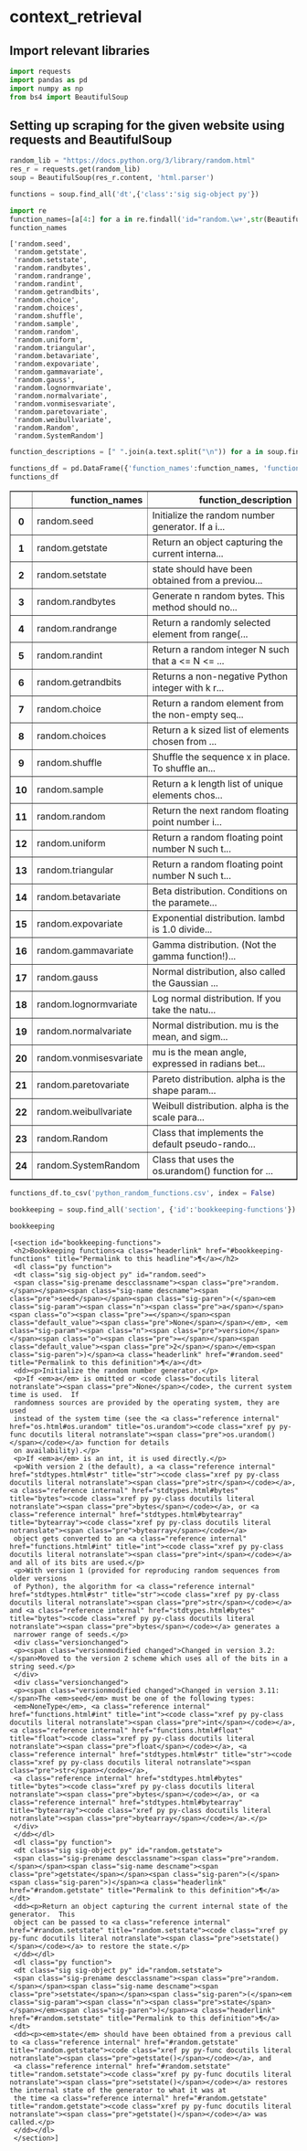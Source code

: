 # context_retrieval
## Import relevant libraries


```python
import requests
import pandas as pd
import numpy as np
from bs4 import BeautifulSoup
```

## Setting up scraping for the given website using requests and BeautifulSoup


```python
random_lib = "https://docs.python.org/3/library/random.html"
res_r = requests.get(random_lib)
soup = BeautifulSoup(res_r.content, 'html.parser')
```


```python
functions = soup.find_all('dt',{'class':'sig sig-object py'})
```


```python
import re
function_names=[a[4:] for a in re.findall('id="random.\w+',str(BeautifulSoup(res_r.content)))][1:-1]
function_names
```




    ['random.seed',
     'random.getstate',
     'random.setstate',
     'random.randbytes',
     'random.randrange',
     'random.randint',
     'random.getrandbits',
     'random.choice',
     'random.choices',
     'random.shuffle',
     'random.sample',
     'random.random',
     'random.uniform',
     'random.triangular',
     'random.betavariate',
     'random.expovariate',
     'random.gammavariate',
     'random.gauss',
     'random.lognormvariate',
     'random.normalvariate',
     'random.vonmisesvariate',
     'random.paretovariate',
     'random.weibullvariate',
     'random.Random',
     'random.SystemRandom']




```python
function_descriptions = [" ".join(a.text.split("\n")) for a in soup.find_all('dd')]
```


```python
functions_df = pd.DataFrame({'function_names':function_names, 'function_description':function_descriptions})
functions_df
```




<div>
<style scoped>
    .dataframe tbody tr th:only-of-type {
        vertical-align: middle;
    }

    .dataframe tbody tr th {
        vertical-align: top;
    }

    .dataframe thead th {
        text-align: right;
    }
</style>
<table border="1" class="dataframe">
  <thead>
    <tr style="text-align: right;">
      <th></th>
      <th>function_names</th>
      <th>function_description</th>
    </tr>
  </thead>
  <tbody>
    <tr>
      <th>0</th>
      <td>random.seed</td>
      <td>Initialize the random number generator. If a i...</td>
    </tr>
    <tr>
      <th>1</th>
      <td>random.getstate</td>
      <td>Return an object capturing the current interna...</td>
    </tr>
    <tr>
      <th>2</th>
      <td>random.setstate</td>
      <td>state should have been obtained from a previou...</td>
    </tr>
    <tr>
      <th>3</th>
      <td>random.randbytes</td>
      <td>Generate n random bytes. This method should no...</td>
    </tr>
    <tr>
      <th>4</th>
      <td>random.randrange</td>
      <td>Return a randomly selected element from range(...</td>
    </tr>
    <tr>
      <th>5</th>
      <td>random.randint</td>
      <td>Return a random integer N such that a &lt;= N &lt;= ...</td>
    </tr>
    <tr>
      <th>6</th>
      <td>random.getrandbits</td>
      <td>Returns a non-negative Python integer with k r...</td>
    </tr>
    <tr>
      <th>7</th>
      <td>random.choice</td>
      <td>Return a random element from the non-empty seq...</td>
    </tr>
    <tr>
      <th>8</th>
      <td>random.choices</td>
      <td>Return a k sized list of elements chosen from ...</td>
    </tr>
    <tr>
      <th>9</th>
      <td>random.shuffle</td>
      <td>Shuffle the sequence x in place. To shuffle an...</td>
    </tr>
    <tr>
      <th>10</th>
      <td>random.sample</td>
      <td>Return a k length list of unique elements chos...</td>
    </tr>
    <tr>
      <th>11</th>
      <td>random.random</td>
      <td>Return the next random floating point number i...</td>
    </tr>
    <tr>
      <th>12</th>
      <td>random.uniform</td>
      <td>Return a random floating point number N such t...</td>
    </tr>
    <tr>
      <th>13</th>
      <td>random.triangular</td>
      <td>Return a random floating point number N such t...</td>
    </tr>
    <tr>
      <th>14</th>
      <td>random.betavariate</td>
      <td>Beta distribution.  Conditions on the paramete...</td>
    </tr>
    <tr>
      <th>15</th>
      <td>random.expovariate</td>
      <td>Exponential distribution.  lambd is 1.0 divide...</td>
    </tr>
    <tr>
      <th>16</th>
      <td>random.gammavariate</td>
      <td>Gamma distribution.  (Not the gamma function!)...</td>
    </tr>
    <tr>
      <th>17</th>
      <td>random.gauss</td>
      <td>Normal distribution, also called the Gaussian ...</td>
    </tr>
    <tr>
      <th>18</th>
      <td>random.lognormvariate</td>
      <td>Log normal distribution.  If you take the natu...</td>
    </tr>
    <tr>
      <th>19</th>
      <td>random.normalvariate</td>
      <td>Normal distribution.  mu is the mean, and sigm...</td>
    </tr>
    <tr>
      <th>20</th>
      <td>random.vonmisesvariate</td>
      <td>mu is the mean angle, expressed in radians bet...</td>
    </tr>
    <tr>
      <th>21</th>
      <td>random.paretovariate</td>
      <td>Pareto distribution.  alpha is the shape param...</td>
    </tr>
    <tr>
      <th>22</th>
      <td>random.weibullvariate</td>
      <td>Weibull distribution.  alpha is the scale para...</td>
    </tr>
    <tr>
      <th>23</th>
      <td>random.Random</td>
      <td>Class that implements the default pseudo-rando...</td>
    </tr>
    <tr>
      <th>24</th>
      <td>random.SystemRandom</td>
      <td>Class that uses the os.urandom() function for ...</td>
    </tr>
  </tbody>
</table>
</div>




```python
functions_df.to_csv('python_random_functions.csv', index = False)
```


```python
bookkeeping = soup.find_all('section', {'id':'bookkeeping-functions'})
```


```python
bookkeeping
```




    [<section id="bookkeeping-functions">
     <h2>Bookkeeping functions<a class="headerlink" href="#bookkeeping-functions" title="Permalink to this headline">¶</a></h2>
     <dl class="py function">
     <dt class="sig sig-object py" id="random.seed">
     <span class="sig-prename descclassname"><span class="pre">random.</span></span><span class="sig-name descname"><span class="pre">seed</span></span><span class="sig-paren">(</span><em class="sig-param"><span class="n"><span class="pre">a</span></span><span class="o"><span class="pre">=</span></span><span class="default_value"><span class="pre">None</span></span></em>, <em class="sig-param"><span class="n"><span class="pre">version</span></span><span class="o"><span class="pre">=</span></span><span class="default_value"><span class="pre">2</span></span></em><span class="sig-paren">)</span><a class="headerlink" href="#random.seed" title="Permalink to this definition">¶</a></dt>
     <dd><p>Initialize the random number generator.</p>
     <p>If <em>a</em> is omitted or <code class="docutils literal notranslate"><span class="pre">None</span></code>, the current system time is used.  If
     randomness sources are provided by the operating system, they are used
     instead of the system time (see the <a class="reference internal" href="os.html#os.urandom" title="os.urandom"><code class="xref py py-func docutils literal notranslate"><span class="pre">os.urandom()</span></code></a> function for details
     on availability).</p>
     <p>If <em>a</em> is an int, it is used directly.</p>
     <p>With version 2 (the default), a <a class="reference internal" href="stdtypes.html#str" title="str"><code class="xref py py-class docutils literal notranslate"><span class="pre">str</span></code></a>, <a class="reference internal" href="stdtypes.html#bytes" title="bytes"><code class="xref py py-class docutils literal notranslate"><span class="pre">bytes</span></code></a>, or <a class="reference internal" href="stdtypes.html#bytearray" title="bytearray"><code class="xref py py-class docutils literal notranslate"><span class="pre">bytearray</span></code></a>
     object gets converted to an <a class="reference internal" href="functions.html#int" title="int"><code class="xref py py-class docutils literal notranslate"><span class="pre">int</span></code></a> and all of its bits are used.</p>
     <p>With version 1 (provided for reproducing random sequences from older versions
     of Python), the algorithm for <a class="reference internal" href="stdtypes.html#str" title="str"><code class="xref py py-class docutils literal notranslate"><span class="pre">str</span></code></a> and <a class="reference internal" href="stdtypes.html#bytes" title="bytes"><code class="xref py py-class docutils literal notranslate"><span class="pre">bytes</span></code></a> generates a
     narrower range of seeds.</p>
     <div class="versionchanged">
     <p><span class="versionmodified changed">Changed in version 3.2: </span>Moved to the version 2 scheme which uses all of the bits in a string seed.</p>
     </div>
     <div class="versionchanged">
     <p><span class="versionmodified changed">Changed in version 3.11: </span>The <em>seed</em> must be one of the following types:
     <em>NoneType</em>, <a class="reference internal" href="functions.html#int" title="int"><code class="xref py py-class docutils literal notranslate"><span class="pre">int</span></code></a>, <a class="reference internal" href="functions.html#float" title="float"><code class="xref py py-class docutils literal notranslate"><span class="pre">float</span></code></a>, <a class="reference internal" href="stdtypes.html#str" title="str"><code class="xref py py-class docutils literal notranslate"><span class="pre">str</span></code></a>,
     <a class="reference internal" href="stdtypes.html#bytes" title="bytes"><code class="xref py py-class docutils literal notranslate"><span class="pre">bytes</span></code></a>, or <a class="reference internal" href="stdtypes.html#bytearray" title="bytearray"><code class="xref py py-class docutils literal notranslate"><span class="pre">bytearray</span></code></a>.</p>
     </div>
     </dd></dl>
     <dl class="py function">
     <dt class="sig sig-object py" id="random.getstate">
     <span class="sig-prename descclassname"><span class="pre">random.</span></span><span class="sig-name descname"><span class="pre">getstate</span></span><span class="sig-paren">(</span><span class="sig-paren">)</span><a class="headerlink" href="#random.getstate" title="Permalink to this definition">¶</a></dt>
     <dd><p>Return an object capturing the current internal state of the generator.  This
     object can be passed to <a class="reference internal" href="#random.setstate" title="random.setstate"><code class="xref py py-func docutils literal notranslate"><span class="pre">setstate()</span></code></a> to restore the state.</p>
     </dd></dl>
     <dl class="py function">
     <dt class="sig sig-object py" id="random.setstate">
     <span class="sig-prename descclassname"><span class="pre">random.</span></span><span class="sig-name descname"><span class="pre">setstate</span></span><span class="sig-paren">(</span><em class="sig-param"><span class="n"><span class="pre">state</span></span></em><span class="sig-paren">)</span><a class="headerlink" href="#random.setstate" title="Permalink to this definition">¶</a></dt>
     <dd><p><em>state</em> should have been obtained from a previous call to <a class="reference internal" href="#random.getstate" title="random.getstate"><code class="xref py py-func docutils literal notranslate"><span class="pre">getstate()</span></code></a>, and
     <a class="reference internal" href="#random.setstate" title="random.setstate"><code class="xref py py-func docutils literal notranslate"><span class="pre">setstate()</span></code></a> restores the internal state of the generator to what it was at
     the time <a class="reference internal" href="#random.getstate" title="random.getstate"><code class="xref py py-func docutils literal notranslate"><span class="pre">getstate()</span></code></a> was called.</p>
     </dd></dl>
     </section>]




```python

```
